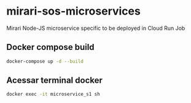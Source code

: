 # mirari-sos-microservices
Mirari Node-JS microservice specific to be deployed in Cloud Run Job

## Docker compose build
```bash  
docker-compose up -d --build
```

## Acessar terminal docker
```bash 
docker exec -it microservice_s1 sh
```
